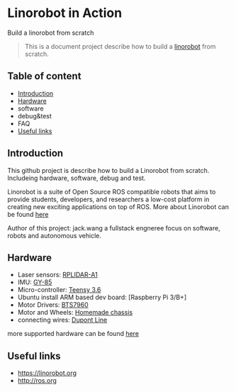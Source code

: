 # Linorobot in Action
Build a linorobot from scratch

> This is a document project describe how to build a [linorobot](https://github.com/linorobot/linorobot) from scratch.

## Table of content
* [Introduction](https://github.com/jacks808/linorobot-in-action/tree/master#introduction)
* [Hardware](https://github.com/jacks808/linorobot-in-action/tree/master#hardware)
* software
* debug&test
* FAQ
* [Useful links](https://github.com/jacks808/linorobot-in-action/tree/master#useful-links)

## Introduction

This github project is describe how to build a Linorobot from scratch. Includeing hardware, software, debug and test.

Linorobot is a suite of Open Source ROS compatible robots that aims to provide students, developers, 
and researchers a low-cost platform in creating new exciting applications on top of ROS. More about Linorobot can be found 
[here](https://github.com/linorobot/linorobot)

Author of this project: jack.wang a fullstack engneree focus on software, robots and autonomous vehicle.

## Hardware

* Laser sensors: 
  [RPLIDAR-A1](https://item.taobao.com/item.htm?spm=a1z09.2.0.0.56142e8dDnARXB&id=562109534912&_u=7cvg7t6a007)
* IMU:
  [GY-85](https://item.taobao.com/item.htm?spm=a1z09.2.0.0.56142e8dDnARXB&id=17523968036&_u=7cvg7t6d225)
* Micro-controller:
  [Teensy 3.6](https://detail.tmall.com/item.htm?id=563186976177&spm=a1z09.2.0.0.56142e8dDnARXB&_u=7cvg7t6e88f)
* Ubuntu install ARM based dev board:
  [Raspberry Pi 3/B+]
* Motor Drivers:
  [BTS7960](https://item.taobao.com/item.htm?spm=a1z09.2.0.0.56142e8dDnARXB&id=523962217259&_u=7cvg7t6d20d)
* Motor and Wheels:
  [Homemade chassis](https://item.taobao.com/item.htm?spm=a1z09.2.0.0.56142e8dDnARXB&id=569175144674&_u=7cvg7t6dbb4)
* connecting wires:
  [Dupont Line](https://detail.tmall.com/item.htm?id=17525560371&spm=a1z09.2.0.0.56142e8dDnARXB&_u=7cvg7t6db4b&skuId=3110508296812)

more supported hardware can be found [here](https://github.com/linorobot/linorobot/wiki/1.-Getting-Started#11-what-you-need)

## Useful links

* https://linorobot.org
* http://ros.org
